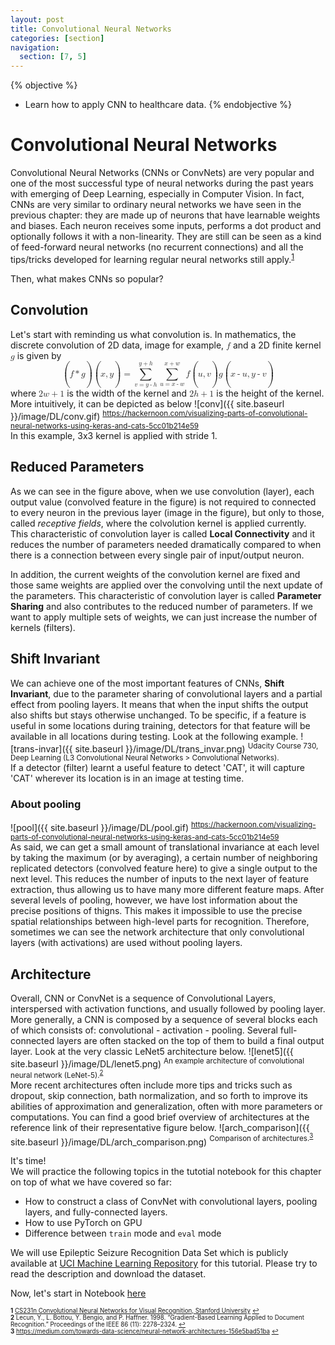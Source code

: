 ```yaml
---
layout: post
title: Convolutional Neural Networks
categories: [section]
navigation:
  section: [7, 5]
---
```

{% objective %}
- Learn how to apply CNN to healthcare data.
{% endobjective %}

# Convolutional Neural Networks
Convolutional Neural Networks (CNNs or ConvNets) are very popular and one of the most successful type of neural networks during the past years with emerging of Deep Learning, especially in Computer Vision. In fact, CNNs are very similar to ordinary neural networks we have seen in the previous chapter: they are made up of neurons that have learnable weights and biases. Each neuron receives some inputs, performs a dot product and optionally follows it with a non-linearity. They are still can be seen as a kind of feed-forward neural networks (no recurrent connections) and all the tips/tricks developed for learning regular neural networks still apply.<sup id="a1">[1](#f1)</sup>

Then, what makes CNNs so popular?

## Convolution
Let's start with reminding us what convolution is. In mathematics, the discrete convolution of 2D data, image for example, <math><mi>f</mi></math> and a 2D finite kernel <math><mi>g</mi></math> is given by  
<math display="block">
    <mo>(</mo><mi>f</mi><mo>*</mo><mi>g</mi><mo>)</mo><mo>(</mo><mi>x</mi><mo>,</mo><mi>y</mi><mo>)</mo><mo>=</mo><munderover><mo>&#x2211;</mo><mrow><mi>v</mi><mo>=</mo><mi>y</mi><mo>-</mo><mi>h</mi></mrow><mrow><mi>y</mi><mo>+</mo><mi>h</mi></mrow></munderover><munderover><mo>&#x2211;</mo><mrow><mi>u</mi><mo>=</mo><mi>x</mi><mo>-</mo><mi>w</mi></mrow><mrow><mi>x</mi><mo>+</mo><mi>w</mi></mrow></munderover><mi>f</mi><mo>(</mo><mi>u</mi><mo>,</mo><mi>v</mi><mo>)</mo><mi>g</mi><mo>(</mo><mi>x</mi><mo>-</mo><mi>u</mi><mo>,</mo><mi>y</mi><mo>-</mo><mi>v</mi><mo>)</mo>
</math>
where <math><mn>2</mn><mi>w</mi><mo>+</mo><mn>1</mn></math> is the width of the kernel and <math><mn>2</mn><mi>h</mi><mo>+</mo><mn>1</mn></math> is the height of the kernel.  
More intuitively, it can be depicted as below
![conv]({{ site.baseurl }}/image/DL/conv.gif)
<sup>https://hackernoon.com/visualizing-parts-of-convolutional-neural-networks-using-keras-and-cats-5cc01b214e59</sup>  
In this example, 3x3 kernel is applied with stride 1.

## Reduced Parameters
As we can see in the figure above, when we use convolution (layer), each output value (convolved feature in the figure) is not required to connected to every neuron in the previous layer (image in the figure), but only to those, called *receptive fields*, where the colvolution kernel is applied currently. This characteristic of convolution layer is called **Local Connectivity** and it reduces the number of parameters needed dramatically compared to when there is a connection between every single pair of input/output neuron.

In addition, the current weights of the convolution kernel are fixed and those same weights are applied over the convolving until the next update of the parameters. This characteristic of convolution layer is called **Parameter Sharing** and also contributes to the reduced number of parameters. If we want to apply multiple sets of weights, we can just increase the number of kernels (filters).

## Shift Invariant
We can achieve one of the most important features of CNNs, **Shift Invariant**, due to the parameter sharing of convolutional layers and a partial effect from pooling layers. It means that when the input shifts the output also shifts but stays otherwise unchanged. To be specific, if a feature is useful in some locations during training, detectors for that feature will be available in all locations during testing. Look at the following example.
![trans-invar]({{ site.baseurl }}/image/DL/trans_invar.png)
<sup>Udacity Course 730, Deep Learning (L3 Convolutional Neural Networks > Convolutional Networks).</sup>  
If a detector (filter) learnt a useful feature to detect 'CAT', it will capture 'CAT' wherever its location is in an image at testing time.

### About pooling
![pool]({{ site.baseurl }}/image/DL/pool.gif)
<sup>https://hackernoon.com/visualizing-parts-of-convolutional-neural-networks-using-keras-and-cats-5cc01b214e59</sup>  
As said, we can get a small amount of translational invariance at each level by taking the maximum (or by averaging), a certain number of neighboring replicated detectors (convolved feature here) to give a single output to the next level. This reduces the number of inputs to the next layer of feature extraction, thus allowing us to have many more different feature maps. After several levels of pooling, however, we have lost information about the precise positions of thigns. This makes it impossible to use the precise spatial relationships between high-level parts for recognition. Therefore, sometimes we can see the network architecture that only convolutional layers (with activations) are used without pooling layers.

## Architecture
Overall, CNN or ConvNet is a sequence of Convolutional Layers, interspersed with activation functions, and usually followed by pooling layer. More generally, a CNN is composed by a sequence of several blocks each of which consists of: convolutional - activation - pooling. Several full-connected layers are often stacked on the top of them to build a final output layer. Look at the very classic LeNet5 architecture below.
![lenet5]({{ site.baseurl }}/image/DL/lenet5.png)
<sup> An example architecture of convolutional neural network (LeNet-5).<sup id="a2">[2](#f2)</sup></sup>  
More recent architectures often include more tips and tricks such as dropout, skip connection, bath normalization, and so forth to improve its abilities of approximation and generalization, often with more parameters or computations. You can find a good brief overview of architectures at the reference link of their representative figure below.
![arch_comparison]({{ site.baseurl }}/image/DL/arch_comparison.png)
<sup> Comparison of architectures.<sup id="a3">[3](#f3)</sup></sup>  

It's time!  
We will practice the following topics in the tutotial notebook for this chapter on top of what we have covered so far:
* How to construct a class of ConvNet with convolutional layers, pooling layers, and fully-connected layers.
* How to use PyTorch on GPU
* Difference between `train` mode and `eval` mode 

We will use Epileptic Seizure Recognition Data Set which is publicly available at [UCI Machine Learning Repository](http://archive.ics.uci.edu/ml/datasets/Epileptic+Seizure+Recognition) for this tutorial. Please try to read the description and download the dataset.

Now, let's start in Notebook [here](https://github.com/ast0414/CSE6250BDH-LAB-DL/blob/master/2_CNN.ipynb)

<sub><sup><b id="f1">1</b> [CS231n Convolutional Neural Networks for Visual Recognition, Stanford University](http://cs231n.github.io/convolutional-networks/) [↩](#a1)</sup></sub>  
<sub><sup><b id="f2">2</b> Lecun, Y., L. Bottou, Y. Bengio, and P. Haffner. 1998. “Gradient-Based Learning Applied to Document Recognition.” Proceedings of the IEEE 86 (11): 2278–2324. [↩](#a2)</sup></sub>  
<sub><sup><b id="f3">3</b> <https://medium.com/towards-data-science/neural-network-architectures-156e5bad51ba> [↩](#a3)</sup></sub>